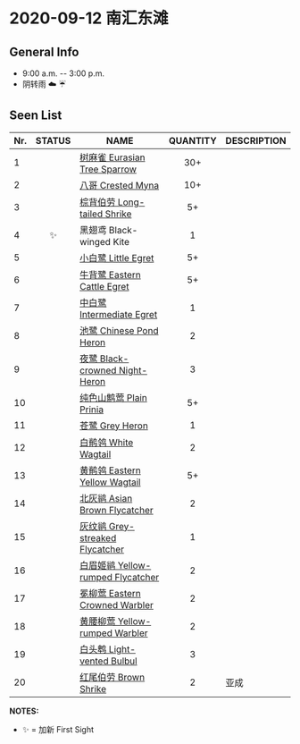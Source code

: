 # 2020-09-12 南汇东滩

## General Info
*  9:00 a.m. -- 3:00 p.m.
*  阴转雨  :cloud: :umbrella:

## Seen List
Nr.|STATUS | NAME                                   | QUANTITY| DESCRIPTION                    |
|--| :--:  |----------------------------------------| :-----: |--------------------------------|
|1||[树麻雀 Eurasian Tree Sparrow](https://github.com/simonace/My-Birding-Log/blob/master/have-seen-list.md#%E6%A0%91%E9%BA%BB%E9%9B%80-eurasian-tree-sparrow)|30+||
|2||[八哥 Crested Myna](https://github.com/simonace/My-Birding-Log/blob/master/have-seen-list.md#%E5%85%AB%E5%93%A5-crested-myna)|10+||
|3||[棕背伯劳 Long-tailed Shrike](https://github.com/simonace/My-Birding-Log/blob/master/have-seen-list.md#%E6%A3%95%E8%83%8C%E4%BC%AF%E5%8A%B3-long-tailed-shrike)|5+||
|4|:sparkles:|黑翅鸢 Black-winged Kite|1||
|5||[小白鹭 Little Egret](https://github.com/simonace/My-Birding-Log/blob/master/have-seen-list.md#%E5%B0%8F%E7%99%BD%E9%B9%AD-little-egret)|5+||
|6||[牛背鹭 Eastern Cattle Egret](https://github.com/simonace/My-Birding-Log/blob/master/have-seen-list.md#%E7%89%9B%E8%83%8C%E9%B9%AD-eastern-cattle-egret)|5+||
|7||[中白鹭 Intermediate Egret](https://github.com/simonace/My-Birding-Log/blob/master/have-seen-list.md#%E4%B8%AD%E7%99%BD%E9%B9%AD-intermediate-egret)|1||
|8||[池鹭 Chinese Pond Heron](https://github.com/simonace/My-Birding-Log/blob/master/have-seen-list.md#%E6%B1%A0%E9%B9%AD-chinese-pond-heron)|2||
|9||[夜鹭 Black-crowned Night-Heron](https://github.com/simonace/My-Birding-Log/blob/master/have-seen-list.md#%E5%A4%9C%E9%B9%AD-black-crowned-night-heron)|3||
|10||[纯色山鹪莺 Plain Prinia](https://github.com/simonace/My-Birding-Log/blob/master/have-seen-list.md#%E7%BA%AF%E8%89%B2%E5%B1%B1%E9%B9%AA%E8%8E%BA-plain-prinia)|5+||
|11||[苍鹭 Grey Heron](https://github.com/simonace/My-Birding-Log/blob/master/have-seen-list.md#%E8%8B%8D%E9%B9%AD-grey-heron)|1||
|12||[白鹡鸰 White Wagtail](https://github.com/simonace/My-Birding-Log/blob/master/have-seen-list.md#%E7%99%BD%E9%B9%A1%E9%B8%B0-white-wagtail)|2||
|13||[黄鹡鸰 Eastern Yellow Wagtail](https://github.com/simonace/My-Birding-Log/blob/master/have-seen-list.md#%E9%BB%84%E9%B9%A1%E9%B8%B0-eastern-yellow-wagtail)|5+||
|14||[北灰鹟 Asian Brown Flycatcher](https://github.com/simonace/My-Birding-Log/blob/master/have-seen-list.md#%E5%8C%97%E7%81%B0%E9%B9%9F-asian-brown-flycatcher)|2||
|15||[灰纹鹟 Grey-streaked Flycatcher](https://github.com/simonace/My-Birding-Log/blob/master/have-seen-list.md#%E7%81%B0%E7%BA%B9%E9%B9%9F-grey-streaked-flycatcher)|1||
|16||[白眉姬鹟 Yellow-rumped Flycatcher](https://github.com/simonace/My-Birding-Log/blob/master/have-seen-list.md#%E7%99%BD%E7%9C%89%E5%A7%AC%E9%B9%9F-yellow-rumped-flycatcher)|2||
|17||[冕柳莺 Eastern Crowned Warbler](https://github.com/simonace/My-Birding-Log/blob/master/have-seen-list.md#%E5%86%95%E6%9F%B3%E8%8E%BA-eastern-crowned-warbler)|2||
|18||[黄腰柳莺 Yellow-rumped Warbler](https://github.com/simonace/My-Birding-Log/blob/master/have-seen-list.md#%E9%BB%84%E8%85%B0%E6%9F%B3%E8%8E%BA-pallass-leaf-warbler)|2||
|19||[白头鹎 Light-vented Bulbul](https://github.com/simonace/My-Birding-Log/blob/master/have-seen-list.md#%E7%99%BD%E5%A4%B4%E9%B9%8E-light-vented-bulbul)|3||
|20||[红尾伯劳 Brown Shrike](https://github.com/simonace/My-Birding-Log/blob/master/have-seen-list.md#%E7%BA%A2%E5%B0%BE%E4%BC%AF%E5%8A%B3-brown-shrike)|2|亚成|

**NOTES:**
- :sparkles: = 加新 First Sight
